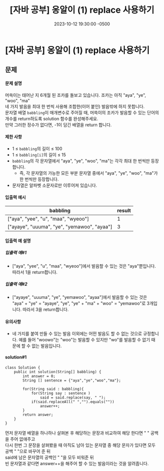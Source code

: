 ﻿---
layout: post
title:  "[자바 공부] 옹알이 (1) replace 사용하기"
date:   2023-10-12 19:30:00 -0500
tags: algorithm java
---


# [자바 공부] 옹알이 (1) replace 사용하기

## 문제

#### 문제 설명
머쓱이는 태어난 지 6개월 된 조카를 돌보고 있습니다. 조카는 아직 "aya", "ye", "woo", "ma" <br>네 가지 발음을 최대 한 번씩 사용해 조합한(이어 붙인) 발음밖에 하지 못합니다.<br> 문자열 배열 `babbling`이 매개변수로 주어질 때, 머쓱이의 조카가 발음할 수 있는 단어의 개수를 return하도록 solution 함수를 완성해주세요.<br>
만약 그러한 정수가 없다면, -1이 담긴 배열을 return 합니다.

#### 제한 사항
-   1 ≤  `babbling`의 길이 ≤ 100
-   1 ≤  `babbling[i]`의 길이 ≤ 15
-   `babbling`의 각 문자열에서 "aya", "ye", "woo", "ma"는 각각 최대 한 번씩만 등장합니다.
    -   즉, 각 문자열의 가능한 모든 부분 문자열 중에서 "aya", "ye", "woo", "ma"가 한 번씩만 등장합니다.
-   문자열은 알파벳 소문자로만 이루어져 있습니다.
#### 입출력 예시

babbling | result
|---|---|
["aya", "yee", "u", "maa", "wyeoo"]|1
["ayaye", "uuuma", "ye", "yemawoo", "ayaa"] |  3

#### 입출력 예 설명
##### 입출력 예#1
-   ["aya", "yee", "u", "maa", "wyeoo"]에서 발음할 수 있는 것은 "aya"뿐입니다. 따라서 1을 return합니다.
##### 입출력 예#2
-   ["ayaye", "uuuma", "ye", "yemawoo", "ayaa"]에서 발음할 수 있는 것은 "aya" + "ye" = "ayaye", "ye", "ye" + "ma" + "woo" = "yemawoo"로 3개입니다. 따라서 3을 return합니다.

#### 유의사항
-   네 가지를 붙여 만들 수 있는 발음 이외에는 어떤 발음도 할 수 없는 것으로 규정합니다. 예를 들어 "woowo"는 "woo"는 발음할 수 있지만 "wo"를 발음할 수 없기 때문에 할 수 없는 발음입니다.

#### solution#1
```
class Solution {
    public int solution(String[] babbling) {
        int answer = 0;
        String [] sentence = {"aya","ye","woo","ma"};
        
        for(String said : babbling){
            for(String say : sentence )
                said = said.replace(say, " ");
            if(said.replaceAll(" ","").equals(""))
                answer++;
        }
        return answer;
    }
}
```

먼저 문자열 배열을 하나하나 살펴본 후 해당하는 문장과 비교하여 해당 한다면 " " 공백을 주어 없애주고<br> 다시 한번 그 문장을 살펴봤을 때 아직도 남아 있는 문자열 중 해당 문자가 있다면 모두 공백 " "으로 바꾸어 준 뒤<br> said에 남은 문자열의 공백인 " "을 모두 비워준 뒤 <br>빈 문자열과 같다면 answer++을 해주어 할 수 있는 발음이라는 것을 알려줍니다.
